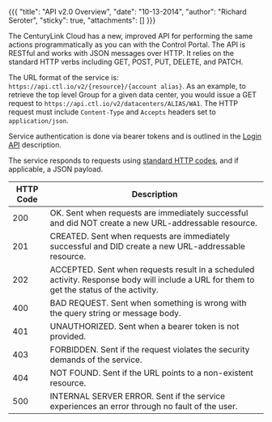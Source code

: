 {{{
  "title": "API v2.0 Overview",
  "date": "10-13-2014",
  "author": "Richard Seroter",
  "sticky": true,
  "attachments": []
}}}

The CenturyLink Cloud has a new, improved API for performing the same actions programmatically as you can with the Control Portal. The API is RESTful and works with JSON messages over HTTP. It relies on the standard HTTP verbs including GET, POST, PUT, DELETE, and PATCH.

The URL format of the service is: `https://api.ctl.io/v2/{resource}/{account alias}`. As an example, to retrieve the top level Group for a given data center, you would issue a GET request to `https://api.ctl.io/v2/datacenters/ALIAS/WA1`. The HTTP request must include `Content-Type` and `Accepts` headers set to `application/json`.

Service authentication is done via bearer tokens and is outlined in the [Login API](..Authentication/login.md) description.

The service responds to requests using <a href="http://en.wikipedia.org/wiki/List_of_HTTP_status_codes" target="_blank">standard HTTP codes</a>, and if applicable, a JSON payload.

<table>
  <thead>
    <tr>
      <th>HTTP Code</th>
      <th>Description</th>
    </tr>
  </thead>
  <tbody>
    <tr>
      <td>200</td>
      <td>OK. Sent when requests are immediately successful and did NOT create a new URL-addressable resource.</td>
    </tr>
    <tr>
      <td>201</td>
      <td>CREATED. Sent when requests are immediately successful and DID create a new URL-addressable resource.</td>
    </tr>
    <tr>
      <td>202</td>
      <td>ACCEPTED. Sent when requests result in a scheduled activity. Response body will include a URL for them to get the status of the activity.</td>
    </tr>
    <tr>
      <td>400</td>
      <td>BAD REQUEST. Sent when something is wrong with the query string or message body.</td>
    </tr>
    <tr>
      <td>401</td>
      <td>UNAUTHORIZED. Sent when a bearer token is not provided.</td>
    </tr>
    <tr>
      <td>403</td>
      <td>FORBIDDEN. Sent if the request violates the security demands of the service.</td>
    </tr>
    <tr>
      <td>404</td>
      <td>NOT FOUND. Sent if the URL points to a non-existent resource.</td>
    </tr>
    <tr>
      <td>500</td>
      <td>INTERNAL SERVER ERROR. Sent if the service experiences an error through no fault of the user.</td>
    </tr>
  </tbody>
</table>
